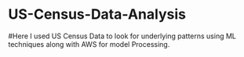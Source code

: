 # US-Census-Data-Analysis

#Here I used US Census Data to look for underlying patterns using ML techniques along with AWS for model Processing.
